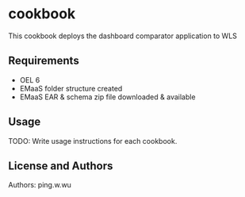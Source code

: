cookbook
===================
This cookbook deploys the dashboard comparator application to WLS

Requirements
------------
* OEL 6
* EMaaS folder structure created
* EMaaS EAR & schema zip file downloaded & available

Usage
-----
TODO: Write usage instructions for each cookbook.

License and Authors
-------------------
Authors: ping.w.wu

